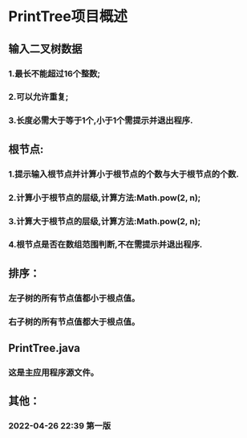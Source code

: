 # PrintTree项目概述


## 输入二叉树数据
### 1.最长不能超过16个整数;
### 2.可以允许重复;
### 3.长度必需大于等于1个,小于1个需提示并退出程序.


## 根节点:
### 1.提示输入根节点并计算小于根节点的个数与大于根节点的个数.
### 2.计算小于根节点的层级,计算方法:Math.pow(2, n);
### 3.计算大于根节点的层级,计算方法:Math.pow(2, n);
### 4.根节点是否在数组范围判断,不在需提示并退出程序.


## 排序：
### 左子树的所有节点值都小于根点值。
### 右子树的所有节点值都大于根点值。


## PrintTree.java
### 这是主应用程序源文件。


## 其他：
### 2022-04-26 22:39 第一版
